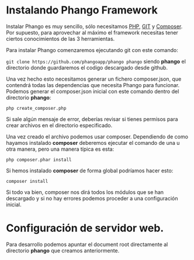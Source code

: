 # Instalando Phango Framework

Instalar Phango es muy sencillo, sólo necesitamos [PHP](http://www.php.net), [GIT](https://git-scm.com/) y [Composer](https://getcomposer.org/). Por supuesto, para aprovechar al máximo el framework necesitas tener ciertos conocimientos de las 3 herramientas.

Para instalar Phango comenzaremos ejecutando git con este comando:

`git clone https://github.com/phangoapp/phango phango`  siendo **phango** el directorio donde guardaremos el codigo descargado desde github.

Una vez hecho esto necesitamos generar un fichero composer.json, que contendrá todas las dependencias que necesita Phango para funcionar. Podemos generar el composer.json inicial con este comando dentro del directorio **phango**:

`php create_composer.php`

Si sale algún mensaje de error, deberías revisar si tienes permisos para crear archivos en el directorio especificado.

Una vez creado el archivo podemos usar composer. Dependiendo de como hayamos instalado **composer** deberemos ejecutar el comando de una u otra manera, pero una manera típica es esta:

`php composer.phar install`

Si hemos instalado **composer** de forma global podríamos hacer esto:

`composer install`

Si todo va bien, composer nos dirá todos los módulos que se han descargado y si no hay errores podemos proceder a una configuración inicial.

# Configuración de servidor web.

Para desarrollo podemos apuntar el document root directamente al directorio **phango** que creamos anteriormente. 



